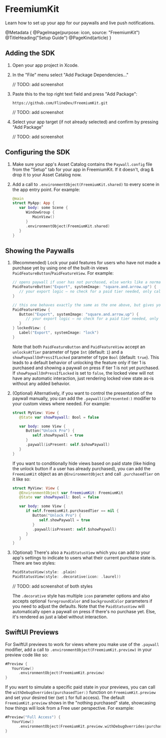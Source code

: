 # FreemiumKit

Learn how to set up your app for our paywalls and live push notifications.

@Metadata {
   @PageImage(purpose: icon, source: "FreemiumKit")
   @TitleHeading("Setup Guide")
   @PageKind(article)
}


## Adding the SDK

1. Open your app project in Xcode.

1. In the "File" menu select "Add Package Dependencies…"

   // TODO: add screenshot

1. Paste this to the top right text field and press "Add Package":
   ```
   https://github.com/FlineDev/FreemiumKit.git
   ```

   // TODO: add screenshot

1. Select your app target (if not already selected) and confirm by pressing "Add Package"
   
   // TODO: add screenshot


## Configuring the SDK

1. Make sure your app's Asset Catalog contains the `Paywall.config` file from the "Setup" tab for your app in FreemiumKit. If it doesn't, drag & drop it to your Asset Catalog now.

1. Add a call to `.environmentObject(FreemiumKit.shared)` to every scene in the app entry point. For example:

   ```swift
   @main
   struct MyApp: App {
      var body: some Scene {
         WindowGroup {
            MainView()
         }
         .environmentObject(FreemiumKit.shared)
      }
   }
   ```


## Showing the Paywalls

1. (Recommended) Lock your paid features for users who have not made a purchase yet by using one of the built-in views `PaidFeatureButton`/`PaidFeatureView`. For example:

   ```swift
   // opens paywall if user has not purchased, else works like a normal (stylable) button
   PaidFeatureButton("Export", systemImage: "square.and.arrow.up") {
      // your export logic – no check for a paid tier needed, only called if already purchased 
   }

   // this one behaves exactly the same as the one above, but gives you more flexibility to change the unlocked/locked views
   PaidFeatureView {
      Button("Export", systemImage: "square.and.arrow.up") {
         // your export logic – no check for a paid tier needed, only called if already purchased
      }
   } lockedView: {
      Label("Export", systemImage: "lock")
   }
   ```

   Note that both `PaidFeatureButton` and `PaidFeatureView` accept an `unlocksAtTier` parameter of type `Int` (default: `1`) and a `showPaywallOnPressIfLocked` parameter of type `Bool` (default: `true`). This leads to a default behavior of unlocking the feature only if tier 1 is purchased and showing a paywall on press if tier 1 is not yet purchased. If `showPaywallOnPressIfLocked` is set to `false`, the locked view will not have any automatic interaction, just rendering locked view state as-is without any added behavior.
   

1. (Optional) Alternatively, if you want to control the presentation of the paywall manually, you can add the `.paywall(isPresented:)` modifier to your custom views where needed. For example:

   ```swift
   struct MyView: View {
      @State var showPaywall: Bool = false

      var body: some View {
         Button("Unlock Pro") {
            self.showPaywall = true
         }
         .paywall(isPresent: self.$showPaywall)
      }
   }
   ```

   If you want to conditionally hide views based on paid state (like hiding the unlock button if a user has already purchased), you can add the `FreemiumKit` object as an `@EnvironmentObject` and call `.purchasedTier` on it like so:

   ```swift
   struct MyView: View {
      @EnvironmentObject var freemiumKit: FreemiumKit
      @State var showPaywall: Bool = false

      var body: some View {
         if self.freemiumKit.purchasedTier == nil {
            Button("Unlock Pro") {
               self.showPaywall = true
            }
            .paywall(isPresent: self.$showPaywall)
         }
      }
   }
   ```

1. (Optional) There's also a `PaidStatusView` which you can add to your app's settings to indicate to users what their current purchase state is. There are two styles:

   ```swift
   PaidStatusView(style: .plain)
   PaidStatusView(style: .decorative(icon: .laurel))
   ```

   // TODO: add screenshot of both styles

   The `.decorative` style has multiple `icon` parameter options and also accepts optional `foregroundColor` and `backgroundColor` parameters if you need to adjust the defaults. Note that the `PaidStatusView` will automatically open a paywall on press if there's no purchase yet. Else, it's rendered as just a label without interaction.


## SwiftUI Previews

For SwiftUI previews to work for views where you make use of the `.paywall` modifier, add a call to `.environmentObject(FreemiumKit.preview)` in your preview code like so:

```swift
#Preview {
   YourView()
      .environmentObject(FreemiumKit.preview)
}
```

If you want to simulate a specific paid state in your previews, you can call the `withDebugOverrides(purchasedTier:)` function on `FreemiumKit.preview` and set your desired tier (set `1` for full access). The default `FreemiumKit.preview` shows in the "nothing purchased" state, showcasing how things will look from a Free user perspective. For example:

```swift
#Preview("Full Access") {
   YourView()
      .environmentObject(FreemiumKit.preview.withDebugOverrides(purchasedTier: 1))
}
```
